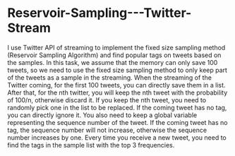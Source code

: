 # Reservoir-Sampling---Twitter-Stream

I use Twitter API of streaming to implement the fixed size sampling method (Reservoir Sampling Algorithm) and find popular tags on tweets based on the samples. In this task, we assume that the memory can only save 100 tweets, so we need to use the fixed size sampling method to only keep part of the tweets as a sample in the streaming. When the streaming of the Twitter coming, for the first 100 tweets, you can directly save them in a list. After that, for the nth twitter, you will keep the nth tweet with the probability of 100/n, otherwise discard it. If you keep the nth tweet, you need to randomly pick one in the list to be replaced. If the coming tweet has no tag, you can directly ignore it. You also need to keep a global variable representing the sequence number of the tweet. If the coming tweet has no tag, the sequence number will not increase, otherwise the sequence number increases by one. Every time you receive a new tweet, you need to find the tags in the sample list with the top 3 frequencies.
